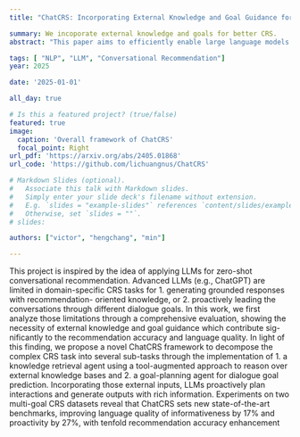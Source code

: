 ```yaml
---
title: "ChatCRS: Incorporating External Knowledge and Goal Guidance for LLM-based Conversational Recommender Systems"

summary: We incoporate external knowledge and goals for better CRS. 
abstract: "This paper aims to efficiently enable large language models (LLMs) to use external knowledge and goal guidance in conversa- tional recommender system (CRS) tasks. Advanced LLMs (e.g., ChatGPT) are limited in domain-specific CRS tasks for 1) generating grounded responses with recommendation- oriented knowledge, or 2) proactively leading the conversations through different dialogue goals. In this work, we first analyze those limitations through a comprehensive evaluation, showing the necessity of external knowledge and goal guidance which contribute sig- nificantly to the recommendation accuracy and language quality. In light of this finding, we propose a novel ChatCRS framework to decompose the complex CRS task into several sub-tasks through the implementation of 1) a knowledge retrieval agent using a tool-augmented approach to reason over external knowledge bases and 2) a goal-planning agent for dialogue goal prediction. Incorporating those external inputs, LLMs proactively plan interactions and generate outputs with rich information. Experiments on two multi-goal CRS datasets reveal that ChatCRS sets new state-of-the-art benchmarks, improving language quality of informativeness by 17% and proactivity by 27%, with tenfold recommendation accuracy enhancement"

tags: [ "NLP", "LLM", "Conversational Recommendation"]
year: 2025

date: '2025-01-01'

all_day: true

# Is this a featured project? (true/false)
featured: true
image:
  caption: 'Overall framework of ChatCRS'
  focal_point: Right
url_pdf: 'https://arxiv.org/abs/2405.01868'
url_code: 'https://github.com/lichuangnus/ChatCRS'

# Markdown Slides (optional).
#   Associate this talk with Markdown slides.
#   Simply enter your slide deck's filename without extension.
#   E.g. `slides = "example-slides"` references `content/slides/example-slides.md`.
#   Otherwise, set `slides = ""`.
# slides:

authors: ["victor", "hengchang", "min"]

---
```

This project is inspired by the idea of applying LLMs for zero-shot conversational recommendation. Advanced LLMs (e.g., ChatGPT) are limited in domain-specific CRS tasks for 1. generating grounded responses with recommendation- oriented knowledge, or 2. proactively leading the conversations through different dialogue goals. In this work, we first analyze those limitations through a comprehensive evaluation, showing the necessity of external knowledge and goal guidance which contribute sig- nificantly to the recommendation accuracy and language quality. In light of this finding, we propose a novel ChatCRS framework to decompose the complex CRS task into several sub-tasks through the implementation of 1. a knowledge retrieval agent using a tool-augmented approach to reason over external knowledge bases and 2. a goal-planning agent for dialogue goal prediction. Incorporating those external inputs, LLMs proactively plan interactions and generate outputs with rich information. Experiments on two multi-goal CRS datasets reveal that ChatCRS sets new state-of-the-art benchmarks, improving language quality of informativeness by 17% and proactivity by 27%, with tenfold recommendation accuracy enhancement
